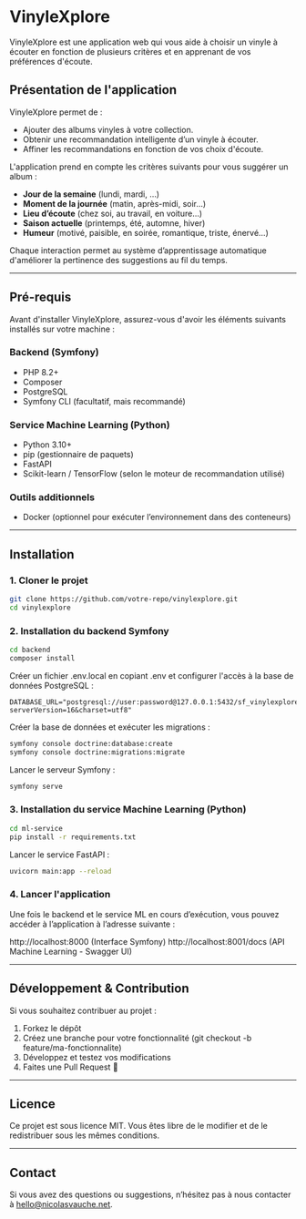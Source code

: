 # VinyleXplore

VinyleXplore est une application web qui vous aide à choisir un vinyle à écouter en fonction de plusieurs critères et en
apprenant de vos préférences d'écoute.

## Présentation de l'application

VinyleXplore permet de :

- Ajouter des albums vinyles à votre collection.
- Obtenir une recommandation intelligente d’un vinyle à écouter.
- Affiner les recommandations en fonction de vos choix d'écoute.

L'application prend en compte les critères suivants pour vous suggérer un album :

- **Jour de la semaine** (lundi, mardi, …)
- **Moment de la journée** (matin, après-midi, soir…)
- **Lieu d’écoute** (chez soi, au travail, en voiture…)
- **Saison actuelle** (printemps, été, automne, hiver)
- **Humeur** (motivé, paisible, en soirée, romantique, triste, énervé…)

Chaque interaction permet au système d’apprentissage automatique d'améliorer la pertinence des suggestions au fil du
temps.

---

## Pré-requis

Avant d'installer VinyleXplore, assurez-vous d'avoir les éléments suivants installés sur votre machine :

### Backend (Symfony)

- PHP 8.2+
- Composer
- PostgreSQL
- Symfony CLI (facultatif, mais recommandé)

### Service Machine Learning (Python)

- Python 3.10+
- pip (gestionnaire de paquets)
- FastAPI
- Scikit-learn / TensorFlow (selon le moteur de recommandation utilisé)

### Outils additionnels

- Docker (optionnel pour exécuter l’environnement dans des conteneurs)

---

## Installation

### 1. Cloner le projet

```bash
git clone https://github.com/votre-repo/vinylexplore.git
cd vinylexplore
```

### 2. Installation du backend Symfony

```bash
cd backend
composer install
```

Créer un fichier .env.local en copiant .env et configurer l'accès à la base de données PostgreSQL :

```dotenv
DATABASE_URL="postgresql://user:password@127.0.0.1:5432/sf_vinylexplore_new?serverVersion=16&charset=utf8"
```

Créer la base de données et exécuter les migrations :

```bash
symfony console doctrine:database:create
symfony console doctrine:migrations:migrate
```

Lancer le serveur Symfony :

```bash
symfony serve
```

### 3. Installation du service Machine Learning (Python)

```bash
cd ml-service
pip install -r requirements.txt
```

Lancer le service FastAPI :

```bash
uvicorn main:app --reload
```

### 4. Lancer l'application

Une fois le backend et le service ML en cours d’exécution, vous pouvez accéder à l’application à l’adresse suivante :

http://localhost:8000 (Interface Symfony)
http://localhost:8001/docs (API Machine Learning - Swagger UI)

---

## Développement & Contribution

Si vous souhaitez contribuer au projet :

1. Forkez le dépôt
2. Créez une branche pour votre fonctionnalité (git checkout -b feature/ma-fonctionnalite)
3. Développez et testez vos modifications
4. Faites une Pull Request 🚀

---

## Licence

Ce projet est sous licence MIT. Vous êtes libre de le modifier et de le redistribuer sous les mêmes conditions.

---

## Contact

Si vous avez des questions ou suggestions, n’hésitez pas à nous contacter
à [hello@nicolasvauche.net](mailto:hello@nicolasvauche.net).
